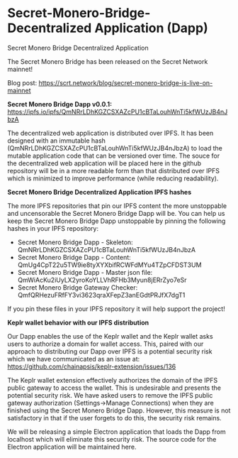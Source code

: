 # Secret-Monero-Bridge-Decentralized Application (Dapp)
Secret Monero Bridge Decentralized Application

The Secret Monero Bridge has been released on the Secret Network mainnet!

Blog post: https://scrt.network/blog/secret-monero-bridge-is-live-on-mainnet


**Secret Monero Bridge Dapp v0.0.1:** https://ipfs.io/ipfs/QmNRrLDhKGZCSXAZcPU1cBTaLouhWnTi5kfWUzJB4nJbzA

The decentralized web application is distributed over IPFS. It has been designed with an immutable hash (QmNRrLDhKGZCSXAZcPU1cBTaLouhWnTi5kfWUzJB4nJbzA) to load the mutable application code that can be versioned over time. The souce for the decentralized web application will be placed here in the github repository will be in a more readable form than that distributed over IPFS which is minimized to improve performance (while reducing readability).

**Secret Monero Bridge Decentralized Application IPFS hashes**

The more IPFS repositories that pin our IPFS content the more unstoppable and uncensorable the Secret Monero Bridge Dapp will be.
You can help us keep the Secret Monero Bridge Dapp unstoppable by pinning the following hashes in your IPFS repository:
* Secret Monero Bridge Dapp - Skeleton: QmNRrLDhKGZCSXAZcPU1cBTaLouhWnTi5kfWUzJB4nJbzA
* Secret Monero Bridge Dapp - Content: QmUg4CpT22u5TW9ie8tyXYXbifRCWFdMYu4TZpCFDST3UM
* Secret Monero Bridge Dapp - Master json file: QmWiAcKu2iUyLX2yroKoYLLVhRFHb3Myun8jERrZyo7eSr
* Secret Monero Bridge Gateway Checker: QmfQRHezuFRfFY3vi3623qraXFepZ3anEGdtPRJfX7dgT1

If you pin these files in your IPFS repository it will help support the project!

**Keplr wallet behavior with our IPFS distribution**

Our Dapp enables the use of the Keplr wallet and the Keplr wallet asks users to authorize a domain for wallet access. This, paired with our approach to distributing our Dapp over IPFS is a potential security risk which we have communicated as an issue at: https://github.com/chainapsis/keplr-extension/issues/136

The Keplr wallet extension effectively authorizes the domain of the IPFS public gateway to access the wallet. This is undesirable and presents the potential security risk. We have asked users to remove the IPFS public gateway authorization (Settings->Manage Connections) when they are finished using the Secret Monero Bridge Dapp. However, this measure is not satisfactory in that if the user forgets to do this, the security risk remains.

We will be releasing a simple Electron application that loads the Dapp from localhost which will eliminate this security risk. The source code for the Electron application will be maintained here. 
